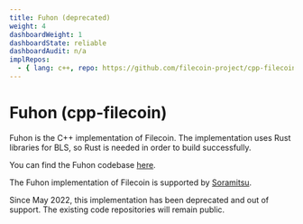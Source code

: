 ```yaml
---
title: Fuhon (deprecated)
weight: 4
dashboardWeight: 1
dashboardState: reliable
dashboardAudit: n/a
implRepos:
  - { lang: c++, repo: https://github.com/filecoin-project/cpp-filecoin }
---
```


# Fuhon (cpp-filecoin)

Fuhon is the C++ implementation of Filecoin. The implementation uses Rust libraries for BLS, so Rust is needed in order to build successfully.

You can find the Fuhon codebase [here](https://github.com/filecoin-project/cpp-filecoin).

The Fuhon implementation of Filecoin is supported by [Soramitsu](https://soramitsu.co.jp/). 

Since May 2022, this implementation has been deprecated and out of support. The existing code repositories will remain public. 